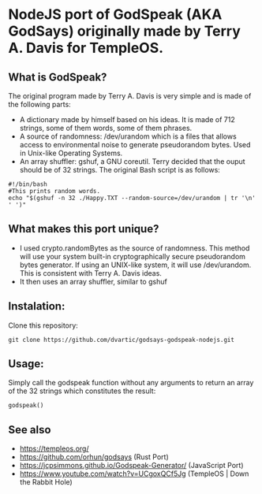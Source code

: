 # NodeJS port of GodSpeak (AKA GodSays) originally made by Terry A. Davis for TempleOS.
## What is GodSpeak?
The original program made by Terry A. Davis is very simple and is made of the following parts:
* A dictionary made by himself based on his ideas. It is made of 712 strings, some of them words, some of them phrases.
* A source of randomness: /dev/urandom which is a files that allows access to environmental noise to generate pseudorandom bytes. Used in Unix-like Operating Systems.
* An array shuffler: gshuf, a GNU coreutil. Terry decided that the ouput should be of 32 strings.
The original Bash script is as follows:
```
#!/bin/bash
#This prints random words.
echo "$(gshuf -n 32 ./Happy.TXT --random-source=/dev/urandom | tr '\n' ' ')"
```
## What makes this port unique?
* I used crypto.randomBytes as the source of randomness. This method will use your system built-in cryptographically secure pseudorandom bytes generator. If using an UNIX-like system, it will use /dev/urandom. This is consistent with Terry A. Davis ideas.
* It then uses an array shuffler, similar to gshuf
## Instalation:
Clone this repository:
```
git clone https://github.com/dvartic/godsays-godspeak-nodejs.git
```
## Usage:
Simply call the godspeak function without any arguments to return an array of the 32 strings which constitutes the result:
```
godspeak()
```
## See also
* https://templeos.org/
* https://github.com/orhun/godsays (Rust Port)
* https://jcpsimmons.github.io/Godspeak-Generator/ (JavaScript Port)
* https://www.youtube.com/watch?v=UCgoxQCf5Jg (TempleOS | Down the Rabbit Hole)